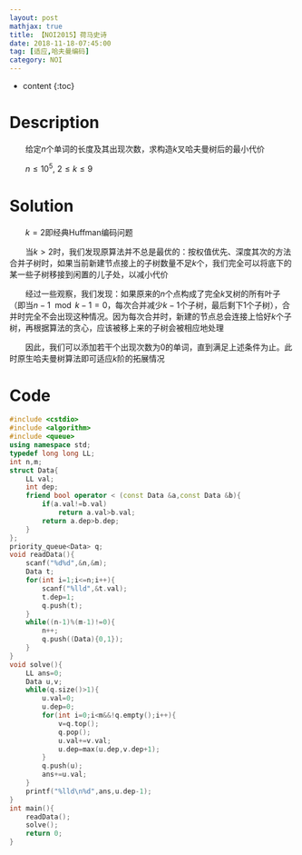 ```yaml
---
layout: post
mathjax: true
title: 【NOI2015】荷马史诗
date: 2018-11-18-07:45:00
tag: [适应,哈夫曼编码]
category: NOI
---
```

* content
{:toc}
# Description

　　给定$n$个单词的长度及其出现次数，求构造$k$叉哈夫曼树后的最小代价

　　$n \le 10^5,\ 2 \le k \le 9$

# Solution

　　$k=2$即经典Huffman编码问题

　　当$k>2$时，我们发现原算法并不总是最优的：按权值优先、深度其次的方法合并子树时，如果当前新建节点接上的子树数量不足$k$个，我们完全可以将底下的某一些子树移接到闲置的儿子处，以减小代价

　　经过一些观察，我们发现：如果原来的$n$个点构成了完全$k$叉树的所有叶子（即当$n-1 \mod k-1=0$，每次合并减少$k-1$个子树，最后剩下1个子树），合并时完全不会出现这种情况。因为每次合并时，新建的节点总会连接上恰好$k$个子树，再根据算法的贪心，应该被移上来的子树会被相应地处理

　　因此，我们可以添加若干个出现次数为0的单词，直到满足上述条件为止。此时原生哈夫曼树算法即可适应$k$阶的拓展情况



# Code

```c++
#include <cstdio>
#include <algorithm>
#include <queue>
using namespace std;
typedef long long LL;
int n,m;
struct Data{
    LL val;
    int dep;
    friend bool operator < (const Data &a,const Data &b){
        if(a.val!=b.val) 
            return a.val>b.val;
        return a.dep>b.dep;
    }
};
priority_queue<Data> q;
void readData(){
    scanf("%d%d",&n,&m);
    Data t;
    for(int i=1;i<=n;i++){
        scanf("%lld",&t.val);
        t.dep=1;
        q.push(t);
    }
    while((n-1)%(m-1)!=0){
        n++;
        q.push((Data){0,1});
    }
}
void solve(){
    LL ans=0;
    Data u,v;
    while(q.size()>1){
        u.val=0;
        u.dep=0;
        for(int i=0;i<m&&!q.empty();i++){
            v=q.top();
            q.pop();
            u.val+=v.val;
            u.dep=max(u.dep,v.dep+1);
        }
        q.push(u);
        ans+=u.val;
    }
    printf("%lld\n%d",ans,u.dep-1);
}
int main(){
    readData();
    solve();
    return 0;
}
```

